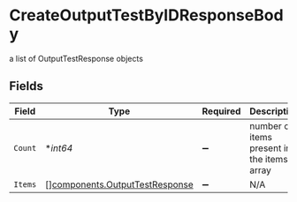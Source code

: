 # CreateOutputTestByIDResponseBody

a list of OutputTestResponse objects


## Fields

| Field                                                                            | Type                                                                             | Required                                                                         | Description                                                                      |
| -------------------------------------------------------------------------------- | -------------------------------------------------------------------------------- | -------------------------------------------------------------------------------- | -------------------------------------------------------------------------------- |
| `Count`                                                                          | **int64*                                                                         | :heavy_minus_sign:                                                               | number of items present in the items array                                       |
| `Items`                                                                          | [][components.OutputTestResponse](../../models/components/outputtestresponse.md) | :heavy_minus_sign:                                                               | N/A                                                                              |